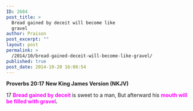 ```yaml
---
ID: 2684
post_title: >
  Bread gained by deceit will become like
  gravel
author: Praison
post_excerpt: ""
layout: post
permalink: >
  /2014/10/bread-gained-deceit-will-become-like-gravel/
published: true
post_date: 2014-10-20 16:08:54
---
```

<strong>Proverbs 20:17</strong>
<strong> New King James Version (NKJV)</strong>

17 <strong><span style="color: #ff00ff;">Bread gained by deceit</span> </strong>is sweet to a man,
But afterward his <strong><span style="color: #ff00ff;">mouth will be filled with gravel</span>.</strong>